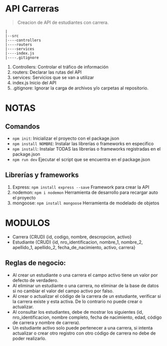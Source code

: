 # API Carreras

> Creacion de API de estudiantes con carrera.

```
|
|--src
|----controllers
|----routers
|----services
|----index.js
|----.gitignore
```

1. Controllers: Controlar el tráfico de información
2. routers: Declarar las rutas del API
3. services: Servicios que se van a utilizar
4. index.js Inicio del API
5. .gitignore: Ignorar la carga de archivos y/o carpetas al repositorio.

# NOTAS
## Comandos 
- `npm init`: Inicializar el proyecto con el package.json
- `npm install NOMBRE`: Instalar las librerías o frameworks en especifico
- `npm install`: Instalar TODAS las librerías o frameworks registradas en el package.json
- `npm run dev` Ejecutar el script que se encuentra en el package.json

## Librerías y frameworks
1. Express: `npm install express --save`  Framework para crear la API
2. nodemon: `npm i nodemon` Herramienta de desarrollo para recargar auto el proyecto
3. mongoose: `npm install mongoose` Herramienta de modelado de objetos

# MODULOS

- Carrera (CRUD) {id, codigo, nombre, descropcion, activo}
- Estudiante  (CRUD) {id, nro_identificacion, nombre_1, nombre_2, apellido_1, apellido_2, fecha_de_nacimiento, activo, carrera}

## Reglas de negocio:

- Al crear un estudiante o una carrera el campo activo tiene un valor por defecto de verdadero. 
- Al eliminar un estudiante o una carrera, no eliminar de la base de datos si no cambiar el valor del campo activo por falso.
- Al crear o actualizar el código de la carrera de un estudiante, verificar si la carrera existe y esta activa. De lo contrario no puede crear o actualizar.
- Al consultar los estudiantes, debe de mostrar los siguientes (id, nro_identificacion, nombre completo, fecha de nacimiento, edad, código de carrera y nombre de carrera).
- Un estudiante activo solo puede pertenecer a una carrera, si intenta actualizar o crear otro registro con otro código de carrera no debe de poder realizarlo.
